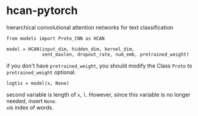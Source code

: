 # hcan-pytorch
hierarchical convolutional attention networks for text classification


```
from models import Proto_CNN as HCAN

model = HCAN(input_dim, hidden_dim, kernel_dim,
             sent_maxlen, dropout_rate, num_emb, pretrained_weight)
```
if you don't have ```pretrained_weight```, you should modify the Class ```Proto``` to ```pretrained_weight``` optional.

```
logtis = model(x, None)
```
second variable is length of ```x```, ```l```. However, since this variable is no longer needed, insert ```None```.   
```x```is index of words.
